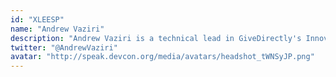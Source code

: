 ```yaml
---
id: "XLEESP"
name: "Andrew Vaziri"
description: "Andrew Vaziri is a technical lead in GiveDirectly's Innovation Team. He works primarily on geospatial data, machine learning, and blockchain projects. He graduated with an MS in Electrical Engineering from Georgia Tech and has worked for Apple, Microsoft, and multiple successful startups as a software and machine learning engineer."
twitter: "@AndrewVaziri"
avatar: "http://speak.devcon.org/media/avatars/headshot_tWNSyJP.png"
---
```

